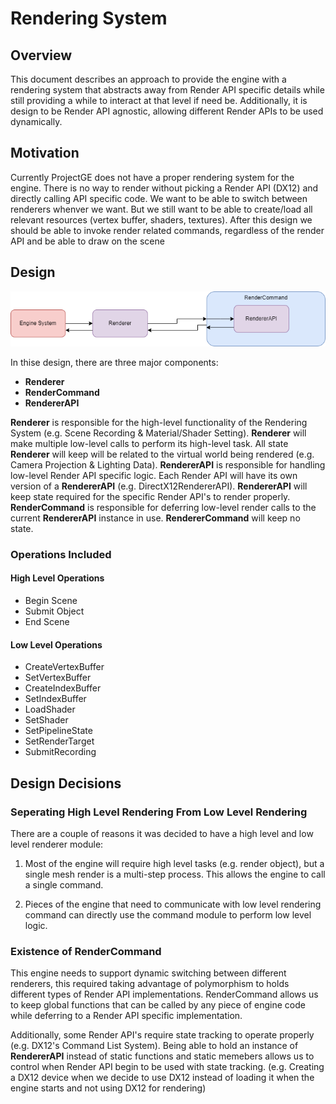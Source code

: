 # Rendering System

## Overview
This document describes an approach to provide the engine with a rendering system that abstracts away from Render API specific details while still providing a while to interact at that level if need be. Additionally, it is design to be Render API agnostic, allowing different Render APIs to be used dynamically.

## Motivation
Currently ProjectGE does not have a proper rendering system for the engine. There is no way to render without picking a Render API (DX12) and directly calling API specific code. We want to be able to switch between renderers whenver we want. But we still want to be able to create/load all relevant resources (vertex buffer, shaders, textures). After this design we should be able to invoke render related commands, regardless of the render API and be able to draw on the scene

## Design

![High Level Render Design](ProjectGERenderSystemDesign.png)

In thise design, there are three major components: 
- **Renderer**
- **RenderCommand**
- **RendererAPI**

**Renderer** is responsible for the high-level functionality of the Rendering System (e.g. Scene Recording & Material/Shader Setting). **Renderer** will make multiple low-level calls to perform its high-level task. All state **Renderer** will keep will be related to the virtual world being rendered (e.g. Camera Projection & Lighting Data). **RendererAPI** is responsible for handling low-level Render API specific logic. Each Render API will have its own version of a **RendererAPI** (e.g. DirectX12RendererAPI). **RendererAPI** will keep state required for the specific Render API's to render properly. **RenderCommand** is responsible for deferring low-level render calls to the current **RendererAPI** instance in use. **RendererCommand** will keep no state.

### Operations Included
#### High Level Operations
- Begin Scene
- Submit Object
- End Scene
#### Low Level Operations
- CreateVertexBuffer
- SetVertexBuffer
- CreateIndexBuffer
- SetIndexBuffer
- LoadShader
- SetShader
- SetPipelineState
- SetRenderTarget
- SubmitRecording

## Design Decisions
### Seperating High Level Rendering From Low Level Rendering
There are a couple of reasons it was decided to have a high level and low level renderer module:

1. Most of the engine will require high level tasks (e.g. render object), but a single mesh render is a multi-step process. This allows the engine to call a single command. 

2. Pieces of the engine that need to communicate with low level rendering command can directly use the command module to perform low level logic.

### Existence of RenderCommand

This engine needs to support dynamic switching between different renderers, this required taking advantage of polymorphism to holds different types of Render API implementations. RenderCommand allows us to keep global functions that can be called by any piece of engine code while deferring to a Render API specific implementation. 

Additionally, some Render API's require state tracking to operate properly (e.g. DX12's Command List System). Being able to hold an instance of **RendererAPI** instead of static functions and static memebers allows us to control when Render API begin to be used with state tracking. (e.g. Creating a DX12 device when we decide to use DX12 instead of loading it when the engine starts and not using DX12 for rendering)
